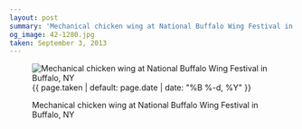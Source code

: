 ```yaml
---
layout: post
summary: 'Mechanical chicken wing at National Buffalo Wing Festival in Buffalo, NY'
og_image: 42-1280.jpg
taken: September 3, 2013
---
```


<figure class="post" data-src="{{ site.assets_url }}/{{ page.og_image }}" data-sub-html='#caption-{{ page.id | remove_first: "/" }}'>
<img alt="Mechanical chicken wing at National Buffalo Wing Festival in Buffalo, NY" sizes="(min-width: 700px) 50vw, calc(100vw - 2rem)" src="{{ site.assets_url }}/42-640.jpg" srcset="{{ site.assets_url }}/42-1280.jpg 1280w, {{ site.assets_url }}/42-960.jpg 960w, {{ site.assets_url }}/42-640.jpg 640w, {{ site.assets_url }}/42-320.jpg 320w"/>
<figcaption id='caption-{{ page.id | remove_first: "/" }}'>
<time>{{ page.taken | default: page.date | date: "%B %-d, %Y" }}</time>
<p>Mechanical chicken wing at National Buffalo Wing Festival in Buffalo, NY</p>
</figcaption>
</figure>
